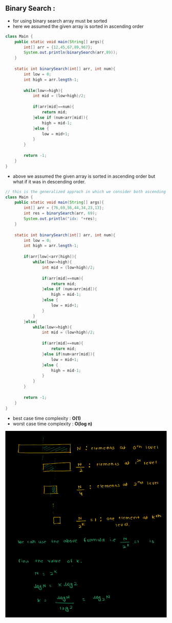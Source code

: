 ## Binary Search :
- for using binary search array must be sorted
- here we assumed the given array is sorted in ascending order
```java
class Main {
    public static void main(String[] args){
        int[] arr = {12,45,67,89,967};
        System.out.println(binarySearch(arr,89));
    }

    static int binarySearch(int[] arr, int num){
        int low = 0;
        int high = arr.length-1;

        while(low<=high){
            int mid = (low+high)/2;
            
            if(arr[mid]==num){
                return mid;
            }else if (num<arr[mid]){
                high = mid-1;
            }else {
                low = mid+1;
            }
        }

        return -1;
    }
}
```

- above we assumed the given array is sorted in ascending order but what if it was in descending order.
```java
// this is the generalized approch in which we consider both ascending and descending situation
class Main {
    public static void main(String[] args){
        int[] arr = {76,69,56,44,34,23,13};
        int res = binarySearch(arr, 69);
        System.out.println("idx: "+res);
    }

    static int binarySearch(int[] arr, int num){
        int low = 0;
        int high = arr.length-1;

        if(arr[low]<arr[high]){
            while(low<=high){
                int mid = (low+high)/2;
            
                if(arr[mid]==num){
                    return mid;
                }else if (num<arr[mid]){
                    high = mid-1;
                }else {
                    low = mid+1;
                }
            }
        }else{
            while(low<=high){
                int mid = (low+high)/2;

                if(arr[mid]==num){
                    return mid;
                }else if(num<arr[mid]){
                    low = mid+1;
                }else {
                    high = mid-1;
                }
            }
        }

        return -1;
    }
}
```

- best case time complexity : **O(1)**
- worst case time complexity : **O(log n)**

![alt text](image.png)
